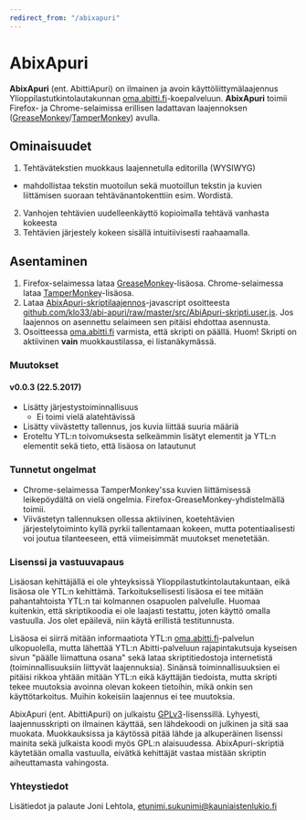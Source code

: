 ```yaml
---
redirect_from: "/abixapuri"
---
```

# AbixApuri

**AbixApuri** (ent. AbittiApuri) on ilmainen ja avoin käyttöliittymälaajennus Ylioppilastutkintolautakunnan 
[oma.abitti.fi]-koepalveluun. **AbixApuri** toimii Firefox- ja Chrome-selaimissa erillisen ladattavan laajennoksen ([GreaseMonkey][1]/[TamperMonkey][2]) avulla. 

## Ominaisuudet

1. Tehtävätekstien muokkaus laajennetulla editorilla (WYSIWYG)
  * mahdollistaa tekstin muotoilun sekä muotoillun tekstin ja kuvien liittämisen suoraan tehtävänantokenttiin esim. Wordistä.
2. Vanhojen tehtävien uudelleenkäyttö kopioimalla tehtävä vanhasta kokeesta
3. Tehtävien järjestely kokeen sisällä intuitiivisesti raahaamalla.

## Asentaminen

1. Firefox-selaimessa lataa [GreaseMonkey][1]-lisäosa. Chrome-selaimessa lataa [TamperMonkey][2]-lisäosa.
2. Lataa [AbixApuri-skriptilaajennos][3]-javascript osoitteesta [github.com/klo33/abi-apuri/raw/master/src/AbiApuri-skripti.user.js][3]. Jos laajennos on asennettu selaimeen sen pitäisi ehdottaa asennusta.
3. Osoitteessa [oma.abitti.fi] varmista, että skripti on päällä. Huom! Skripti on aktiivinen **vain** muokkaustilassa, ei listanäkymässä.

### Muutokset
#### v0.0.3 (22.5.2017)
- Lisätty järjestystoiminnallisuus
  * Ei toimi vielä alatehtävissä
- Lisätty viivästetty tallennus, jos kuvia liittää suuria määriä
- Eroteltu YTL:n toivomuksesta selkeämmin lisätyt elementit ja YTL:n elementit sekä tieto, että lisäosa on latautunut

### Tunnetut ongelmat
+ Chrome-selaimessa TamperMonkey'ssa kuvien liittämisessä leikepöydältä on vielä ongelmia. Firefox-GreaseMonkey-yhdistelmällä toimii.
+ Viivästetyn tallennuksen ollessa aktiivinen, koetehtävien järjestelytoiminto kyllä pyrkii tallentamaan kokeen, mutta potentiaalisesti voi joutua tilanteeseen, että viimeisimmät muutokset menetetään.

### Lisenssi ja vastuuvapaus

Lisäosan kehittäjällä ei ole yhteyksissä Ylioppilastutkintolautakuntaan, eikä lisäosa ole YTL:n kehittämä. Tarkoituksellisesti lisäosa ei tee mitään pahantahtoista YTL:n tai kolmannen osapuolen palvelulle. Huomaa kuitenkin, että skriptikoodia ei ole laajasti testattu, joten käyttö omalla vastuulla. Jos olet epäilevä, niin käytä erillistä testitunnusta.

Lisäosa ei siirrä mitään informaatiota YTL:n [oma.abitti.fi]-palvelun ulkopuolella, mutta lähettää YTL:n Abitti-palveluun rajapintakutsuja kyseisen sivun "päälle liimattuna osana" sekä lataa skriptitiedostoja internetistä (toiminnallisuuksiin liittyvät laajennuksia). Sinänsä toiminnallisuuksien ei pitäisi rikkoa yhtään mitään YTL:n eikä käyttäjän tiedoista, mutta skripti tekee muutoksia avoinna olevan kokeen tietoihin, mikä onkin sen käyttötarkoitus. Muihin kokeisiin laajennus ei tee muutoksia.

AbixApuri (ent. AbittiApuri) on julkaistu [GPLv3]-lisenssillä. Lyhyesti, laajennusskripti on ilmainen käyttää, sen lähdekoodi on julkinen ja sitä saa muokata. Muokkauksissa ja käytössä pitää lähde ja alkuperäinen lisenssi mainita sekä julkaista koodi myös GPL:n alaisuudessa. AbixApuri-skriptiä käytetään omalla vastuulla, eivätkä kehittäjät vastaa mistään skriptin aiheuttamasta vahingosta.

### Yhteystiedot
Lisätiedot ja palaute Joni Lehtola, etunimi.sukunimi@kauniaistenlukio.fi

[1]:https://addons.mozilla.org/fi/firefox/addon/greasemonkey/
[2]:https://chrome.google.com/webstore/detail/tampermonkey/dhdgffkkebhmkfjojejmpbldmpobfkfo
[3]:https://github.com/klo33/abi-apuri/raw/master/src/AbiApuri-skripti.user.js
[GPLv3]:https://www.gnu.org/licenses/gpl-3.0.en.html
[oma.abitti.fi]:https://oma.abitti.fi
